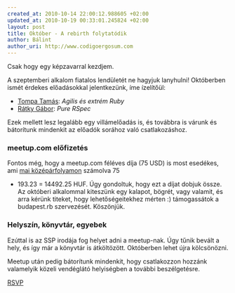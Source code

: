```yaml
---
created_at: 2010-10-14 22:00:12.988605 +02:00
updated_at: 2010-10-19 00:33:01.245824 +02:00
layout: post
title: Október - A rebirth folytatódik
author: Bálint
author_uri: http://www.codigoergosum.com
---
```

Csak hogy egy képzavarral kezdjem.

A szeptemberi alkalom fiatalos lendületét ne hagyjuk lanyhulni! Októberben ismét érdekes előadásokkal jelentkezünk, íme ízelítőül:

* [Tompa Tamás](http://digitalnatives.hu/): *Agilis és extrém Ruby*
* [Rátky Gábor](http://secretsaucepartners.com/): *Pure RSpec*

Ezek mellett lesz legalább egy villámelőadás is, és továbbra is várunk
és bátorítunk mindenkit az előadók sorához való csatlakozáshoz.

### meetup.com előfizetés

Fontos még, hogy a meetup.com féléves díja (75 USD) is most esedékes,
ami [mai középárfolyamon](http://www.mnb.hu/arfolyamok) számolva 75
* 193.23 = 14492.25 HUF. Úgy gondoltuk, hogy ezt a díjat dobjuk össze.
Az októberi alkalommal kiteszünk egy kalapot, bögrét, vagy valamit, és
arra kérünk titeket, hogy lehetőségeitekhez mérten :) támogassátok
a budapest.rb szervezését. Köszönjük.

### Helyszín, könyvtár, egyebek

Ezúttal is az SSP irodája fog helyet adni a meetup-nak. Úgy tűnik bevált
a hely, és így már a könyvtár is átköltözött. Októberben lehet újra
kölcsönözni.

Meetup után pedig bátorítunk mindenkit, hogy csatlakozzon hozzánk
valamelyik közeli vendéglátó helyiségben a további beszélgetésre.

[RSVP](http://www.meetup.com/budapest-rb/calendar/14764973/)
